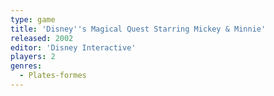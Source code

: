 ```yaml
---
type: game
title: 'Disney''s Magical Quest Starring Mickey & Minnie'
released: 2002
editor: 'Disney Interactive'
players: 2
genres:
  - Plates-formes
---
```

